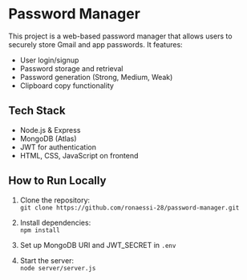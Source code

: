# Password Manager

This project is a web-based password manager that allows users to securely store Gmail and app passwords. It features: 

- User login/signup   
- Password storage and retrieval
- Password generation (Strong, Medium, Weak)  
- Clipboard copy functionality     
 
## Tech Stack
- Node.js & Express    
- MongoDB (Atlas)
- JWT for authentication
- HTML, CSS, JavaScript on frontend
 
## How to Run Locally
1. Clone the repository:  
   `git clone https://github.com/ronaessi-28/password-manager.git`

2. Install dependencies:  
   `npm install`

3. Set up MongoDB URI and JWT_SECRET in `.env`

4. Start the server:  
   `node server/server.js`
